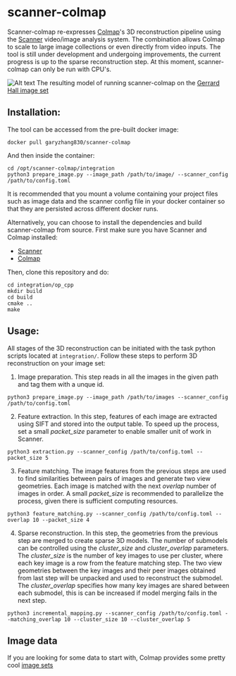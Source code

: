 # scanner-colmap

Scanner-colmap re-expresses [Colmap](https://colmap.github.io/index.html)'s 3D reconstruction pipeline using the [Scanner](https://github.com/scanner-research/scanner) video/image analysis system. The combination allows Colmap to scale to large image collections or even directly from video inputs. The tool is still under development and undergoing improvements, the current progress is up to the sparse reconstruction step. At this moment, scanner-colmap can only be run with CPU's. 

![Alt text](https://user-images.githubusercontent.com/12142904/47631345-f57fa180-db02-11e8-833e-a1134f51fb9b.png)
The resulting model of running scanner-colmap on the [Gerrard Hall image set](https://drive.google.com/drive/folders/0B6q7-Pen0AbDTk5WM2hkUjF0Znc)

## Installation:
The tool can be accessed from the pre-built docker image:
```
docker pull garyzhang830/scanner-colmap
```
And then inside the container:
```
cd /opt/scanner-colmap/integration
python3 prepare_image.py --image_path /path/to/image/ --scanner_config /path/to/config.toml
```
It is recommended that you mount a volume containing your project files such as image data and the scanner config file in your docker container so that they are persisted across different docker runs.


Alternatively, you can choose to install the dependencies and build scanner-colmap from source. First make sure you have Scanner and Colmap installed:
- [Scanner](http://scanner.run/installation.html)
- [Colmap](https://colmap.github.io/install.html)

Then, clone this repository and do:
```
cd integration/op_cpp
mkdir build 
cd build
cmake ..
make
```

## Usage:
All stages of the 3D reconstruction can be initiated with the task python scripts located at `integration/`. Follow these steps to perform 3D reconstruction on your image set:
1. Image preparation. This step reads in all the images in the given path and tag them with a unque id.
```
python3 prepare_image.py --image_path /path/to/images --scanner_config /path/to/config.toml
```

2. Feature extraction. In this step, features of each image are extracted using SIFT and stored into the output table. To speed up the process, set a small _packet_size_ parameter to enable smaller unit of work in Scanner.
```
python3 extraction.py --scanner_config /path/to/config.toml --packet_size 5
```
3. Feature matching. The image features from the previous steps are used to find similarities between pairs of images and generate two view geometries. Each image is matched with the next _overlap_ number of images in order. A small _packet_size_ is recommended to parallelize the process, given there is sufficient computing resources. 
```
python3 feature_matching.py --scanner_config /path/to/config.toml --overlap 10 --packet_size 4
```
4. Sparse reconstruction. In this step, the geometries from the previous step are merged to create sparse 3D models. The number of submodels can be controlled using the _cluster_size_ and _cluster_overlap_ parameters. The _cluster_size_ is the number of key images to use per cluster, where each key image is a row from the feature matching step. The two view geometries between the key images and their peer images obtained from last step will be unpacked and used to reconstruct the submodel. The _cluster_overlap_ specifies how many key images are shared between each submodel, this is can be increased if model merging fails in the next step.
```
python3 incremental_mapping.py --scanner_config /path/to/config.toml --matching_overlap 10 --cluster_size 10 --cluster_overlap 5
```

## Image data
If you are looking for some data to start with, Colmap provides some pretty cool [image sets](https://colmap.github.io/datasets.html)
